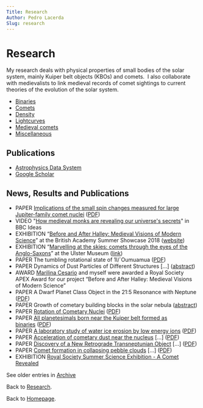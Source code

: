 ```yaml
---
Title: Research
Author: Pedro Lacerda
Slug: research
---
```


# Research

My research deals with physical properties of small bodies of the solar system, mainly Kuiper belt objects (KBOs) and comets.  I also collaborate with medievalists to link medieval records of comet sightings to current theories of the evolution of the solar system.

- [Binaries](binaries)
- [Comets](comets)
- [Density](density)
- [Lightcurves](lightcurves-of-small-solar-system-bodies)
- [Medieval comets](marvelling-at-the-skies-comets-through-the-eyes-of-the-anglo-saxons)
- [Miscellaneous](miscellaneous)


## Publications

- [Astrophysics Data System](https://tinyurl.com/y2lg6mfj)
- [Google Scholar](http://goo.gl/BSYsuH)


## News, Results and Publications

- PAPER [Implications of the small spin changes measured for large Jupiter-family comet nuclei](https://ui.adsabs.harvard.edu/#abs/2018MNRAS.479.4665K/abstract) ([PDF](https://ui.adsabs.harvard.edu/link_gateway/2018MNRAS.479.4665K/EPRINT_PDF))
- VIDEO "[How medieval monks are revealing our universe's secrets](https://www.bbc.co.uk/ideas/videos/how-medieval-monks-are-revealing-our-universes-sec/p07jljv5)" in BBC Ideas
- EXHIBITION “[Before and After Halley: Medieval Visions of Modern Science](https://www.britac.ac.uk/events/summershowcase/2018)” at the British Academy Summer Showcase 2018 ([website](https://www.britac.ac.uk/events/summershowcase/2018))
- EXHIBITION “[Marvelling at the skies: comets through the eyes of the Anglo-Saxons](https://lacerdapedro.wordpress.com/marvelling-at-the-skies-comets-through-the-eyes-of-the-anglo-saxons/)” at the Ulster Museum ([link](https://www.nmni.com/whats-on/marvelling-at-the-skies))
- PAPER The tumbling rotational state of 1I/\`Oumuamua ([PDF](https://ui.adsabs.harvard.edu/link_gateway/2018NatAs...2..383F/EPRINT_PDF))
- PAPER Dynamics of Dust Particles of Different Structures \[…\] ([abstract](https://ui.adsabs.harvard.edu/#abs/2018SoSyR..52..266R/abstract))
- AWARD [Marilina Cesario](http://pure.qub.ac.uk/portal/en/persons/marilina-cesario(82fd19a5-7adb-44f9-b4fd-94337114ef2a).html) and myself were awarded a Royal Society APEX Award for our project “Before and After Halley: Medieval Visions of Modern Science”
- PAPER A Dwarf Planet Class Object in the 21:5 Resonance with Neptune ([PDF](https://arxiv.org/pdf/1709.05427.pdf))
- PAPER Growth of cometary building blocks in the solar nebula ([abstract](http://adsabs.harvard.edu/abs/2018A%26A...611A..18L))
- PAPER [Rotation of Cometary Nuclei](https://ui.adsabs.harvard.edu/#abs/2017arXiv170702133K/abstract) ([PDF](https://arxiv.org/pdf/1707.02133.pdf))
- PAPER [All planetesimals born near the Kuiper belt formed as binaries](http://dx.doi.org/10.1038/s41550-017-0088) ([PDF](https://arxiv.org/pdf/1705.00683.pdf))
- PAPER [A laboratory study of water ice erosion by low energy ions](http://dx.doi.org/10.1093/mnras/stw1855) ([PDF](https://arxiv.org/pdf/1611.07689v1.pdf))
- PAPER [Acceleration of cometary dust near the nucleus](https://doi.org/10.1093/mnras/stw1470) \[…\] ([PDF](https://arxiv.org/pdf/1606.08461v1.pdf))
- PAPER [Discovery of a New Retrograde Transneptunian Object](https://en.wikipedia.org/wiki/(471325)_2011_KT19) \[…\] ([PDF](https://arxiv.org/pdf/1608.01808v1.pdf))
- PAPER [Comet formation in collapsing pebble clouds](http://dx.doi.org/10.1051/0004-6361/201526565) \[…\] ([PDF](http://arxiv.org/pdf/1601.05726v1.pdf))
- EXHIBITION [Royal Society Summer Science Exhibition - A Comet Revealed](https://goo.gl/CDQJsi)

See older entries in [Archive](archive)

Back to [Research](research).

Back to [Homepage](index).
